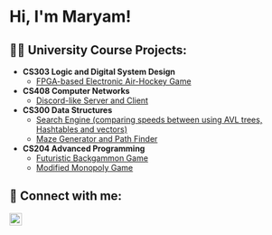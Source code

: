 <h1>Hi, I'm Maryam! </h1>

<h2>👨‍💻 University Course Projects:</h2>

- <b>CS303 Logic and Digital System Design</b>
  - [FPGA-based Electronic Air-Hockey Game](https://github.com/maryambaig105/FPGA-based-air-hockey-game)
- <b>CS408 Computer Networks</b>
  - [Discord-like Server and Client]() 
- <b>CS300 Data Structures</b>
  - [Search Engine (comparing speeds between using AVL trees, Hashtables and vectors)](https://github.com/maryambaig105/Search-Engine)
  - [Maze Generator and Path Finder](https://github.com/maryambaig105/Maze-Generator)
- <b>CS204 Advanced Programming</b>
  - [Futuristic Backgammon Game](https://github.com/maryambaig105/Futuristic-Backgamon)
  - [Modified Monopoly Game]()


<h2> 🤳 Connect with me:</h2>


[<img align="left" alt="JoshMadakor | LinkedIn" width="22px" src="https://cdn.jsdelivr.net/npm/simple-icons@v3/icons/linkedin.svg" />][linkedin]


[linkedin]: https://www.linkedin.com/in/maryam-baig-432417243/

